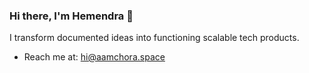 ### Hi there, I'm Hemendra 👋

I transform documented ideas into functioning scalable tech products.

- Reach me at: hi@aamchora.space

